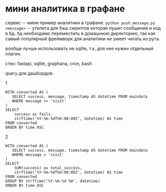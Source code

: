 # мини аналитика в графане
сервис -- мини пример аналитики в графане.
`python push_message.py <message>` -- утилита для баш скриптов которая пушит сообщение и код в бд.
бд необходимо переместить в домашнюю директорию, так как самый популярный фреймворк для аналитики не умеет читать из рута.

вообще лучше использовать не sqlite, т.к. для нее нужен отдельный плагин.


стек: fastapi, sqlite, graphana, cron, bash

query для дашбордов:

1
```
WITH converted AS (
   SELECT success, message, timestamp AS datetime FROM maindata
   WHERE message <> 'visit'
)
SELECT 
    success as fails,
    strftime('%Y-%m-%dT%H:00:00Z', datetime) AS time
FROM converted 
ORDER BY time ASC
```

2
```
WITH converted AS (
   SELECT success, message, timestamp AS datetime FROM maindata
   WHERE message = 'visit'
)
SELECT 
    SUM(success) as total_success,
    strftime('%Y-%m-%dT%H:00:00Z', datetime) AS time
FROM converted 
GROUP BY strftime('%Y-%m-%d %H', datetime)
ORDER BY time ASC
```